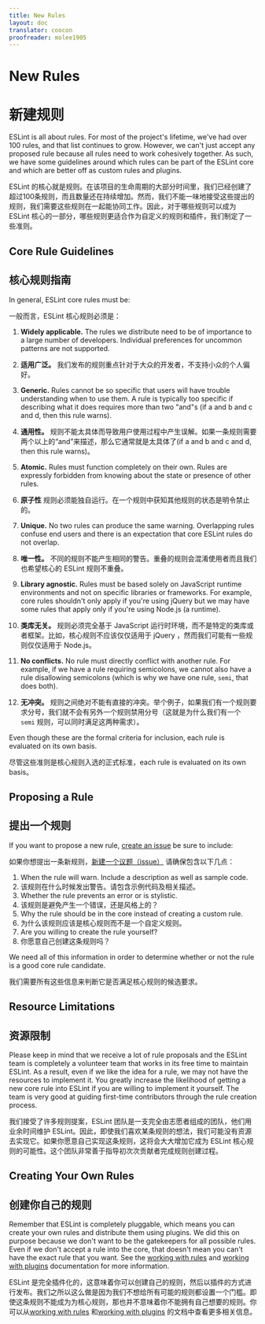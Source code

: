 ```yaml
---
title: New Rules
layout: doc
translator: coocon
proofreader: molee1905
---
```

# New Rules

# 新建规则

ESLint is all about rules. For most of the project's lifetime, we've had over 100 rules, and that list continues to grow. However, we can't just accept any proposed rule because all rules need to work cohesively together. As such, we have some guidelines around which rules can be part of the ESLint core and which are better off as custom rules and plugins.

ESLint 的核心就是规则。在该项目的生命周期的大部分时间里，我们已经创建了超过100条规则，而且数量还在持续增加。然而，我们不能一味地接受这些提出的规则，我们需要这些规则在一起能协同工作。因此，对于哪些规则可以成为 ESLint 核心的一部分，哪些规则更适合作为自定义的规则和插件，我们制定了一些准则。

## Core Rule Guidelines

## 核心规则指南

In general, ESLint core rules must be:

一般而言，ESLint 核心规则必须是：

1. **Widely applicable.** The rules we distribute need to be of importance to a large number of developers. Individual preferences for uncommon patterns are not supported.

1. **适用广泛。** 我们发布的规则重点针对于大众的开发者，不支持小众的个人偏好。

1. **Generic.** Rules cannot be so specific that users will have trouble understanding when to use them. A rule is typically too specific if describing what it does requires more than two "and"s (if a and b and c and d, then this rule warns).

1. **通用性。** 规则不能太具体而导致用户使用过程中产生误解。如果一条规则需要两个以上的“and”来描述，那么它通常就是太具体了(if a and b and c and d, then this rule warns)。

1. **Atomic.** Rules must function completely on their own. Rules are expressly forbidden from knowing about the state or presence of other rules.

1. **原子性** 规则必须能独自运行。在一个规则中获知其他规则的状态是明令禁止的。

1. **Unique.** No two rules can produce the same warning. Overlapping rules confuse end users and there is an expectation that core ESLint rules do not overlap.

1. **唯一性。** 不同的规则不能产生相同的警告。重叠的规则会混淆使用者而且我们也希望核心的 ESLint 规则不重叠。

1. **Library agnostic.** Rules must be based solely on JavaScript runtime environments and not on specific libraries or frameworks. For example, core rules shouldn't only apply if you're using jQuery but we may have some rules that apply only if you're using Node.js (a runtime).

1. **类库无关。**  规则必须完全基于 JavaScript 运行时环境，而不是特定的类库或者框架。比如，核心规则不应该仅仅适用于 jQuery ，然而我们可能有一些规则仅仅适用于 Node.js。

1. **No conflicts.** No rule must directly conflict with another rule. For example, if we have a rule requiring semicolons, we cannot also have a rule disallowing semicolons (which is why we have one rule, `semi`, that does both).

1. **无冲突。** 规则之间绝对不能有直接的冲突。举个例子，如果我们有一个规则要求分号，我们就不会有另外一个规则禁用分号（这就是为什么我们有一个 `semi` 规则，可以同时满足这两种需求）。

Even though these are the formal criteria for inclusion, each rule is evaluated on its own basis.

尽管这些准则是核心规则入选的正式标准，each rule is evaluated on its own basis。

## Proposing a Rule

## 提出一个规则

If you want to propose a new rule, [create an issue](https://github.com/eslint/eslint/issues/new?body=**When%20does%20this%20rule%20warn%3F%20Please%20describe%20and%20show%20example%20code%3A**%0A%0A**Is%20this%20rule%20preventing%20an%20error%20or%20is%20it%20stylistic%3F**%0A%0A**Why%20is%20this%20rule%20a%20candidate%20for%20inclusion%20instead%20of%20creating%20a%20custom%20rule%3F**%0A%0A**Are%20you%20willing%20to%20create%20the%20rule%20yourself%3F**%0A%0A) be sure to include:

如果你想提出一条新规则，[新建一个议题（issue）](https://github.com/eslint/eslint/issues/new?body=**When%20does%20this%20rule%20warn%3F%20Please%20describe%20and%20show%20example%20code%3A**%0A%0A**Is%20this%20rule%20preventing%20an%20error%20or%20is%20it%20stylistic%3F**%0A%0A**Why%20is%20this%20rule%20a%20candidate%20for%20inclusion%20instead%20of%20creating%20a%20custom%20rule%3F**%0A%0A**Are%20you%20willing%20to%20create%20the%20rule%20yourself%3F**%0A%0A) 请确保包含以下几点：


1. When the rule will warn. Include a description as well as sample code.
1. 该规则在什么时候发出警告。请包含示例代码及相关描述。
1. Whether the rule prevents an error or is stylistic.
1. 该规则是避免产生一个错误，还是风格上的？
1. Why the rule should be in the core instead of creating a custom rule.
1. 为什么该规则应该是核心规则而不是一个自定义规则。
1. Are you willing to create the rule yourself?
1. 你愿意自己创建这条规则吗？

We need all of this information in order to determine whether or not the rule is a good core rule candidate.

我们需要所有这些信息来判断它是否满足核心规则的候选要求。

## Resource Limitations

## 资源限制

Please keep in mind that we receive a lot of rule proposals and the ESLint team is completely a volunteer team that works in its free time to maintain ESLint. As a result, even if we like the idea for a rule, we may not have the resources to implement it. You greatly increase the likelihood of getting a new core rule into ESLint if you are willing to implement it yourself. The team is very good at guiding first-time contributors through the rule creation process.

我们接受了许多规则提案，ESLint 团队是一支完全由志愿者组成的团队，他们用业余时间维护 ESLint。因此，即使我们喜欢某条规则的想法，我们可能没有资源去实现它。如果你愿意自己实现这条规则，这将会大大增加它成为 ESLint 核心规则的可能性。这个团队非常善于指导初次次贡献者完成规则创建过程。

## Creating Your Own Rules

## 创建你自己的规则

Remember that ESLint is completely pluggable, which means you can create your own rules and distribute them using plugins. We did this on purpose because we don't want to be the gatekeepers for all possible rules. Even if we don't accept a rule into the core, that doesn't mean you can't have the exact rule that you want. See the [working with rules](../working-with-rules) and [working with plugins](../working-with-plugins) documentation for more information.

ESLint 是完全插件化的，这意味着你可以创建自己的规则，然后以插件的方式进行发布。我们之所以这么做是因为我们不想给所有可能的规则都设置一个门槛。即使这条规则不能成为为核心规则，那也并不意味着你不能拥有自己想要的规则。你可以从[working with rules](../working-with-rules) 和[working with plugins](../working-with-plugins) 的文档中查看更多相关信息。
